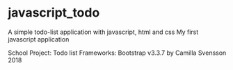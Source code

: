 # javascript_todo
A simple todo-list application with javascript, html and css 
My first javascript application

School Project: Todo list
Frameworks: Bootstrap v3.3.7
by Camilla Svensson
2018
